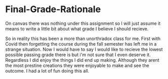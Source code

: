 # Final-Grade-Rationale

On canvas there was nothing under this assignment so I will just assume it means to write a little bit about what grade I believe I should recieve.

So in reality this has been a more than unorthradox class for me. First with Covid then forgetting the course during the fall semester has left me in a strange situation. Now I would have to say I would like to recieve the lowest possible passing grade there is but i'm not sure that I even deserve it. Regardless I did enjoy the things I did end up making. Although they arent the most prestine creations they were enjoyable to make and see the outcome. I had a lot of fun doing this all.
